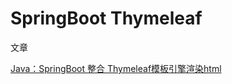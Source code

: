 # SpringBoot Thymeleaf

文章

[Java：SpringBoot 整合 Thymeleaf模板引擎渲染html](https://blog.csdn.net/mouday/article/details/128892895)

